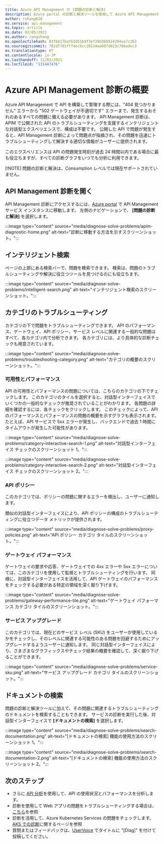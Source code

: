 ```yaml
---
title: Azure API Management の [問題の診断と解決]
description: Azure portal の診断と解決ツールを使用して Azure API Management での API の問題をトラブルシューティングする方法について説明します。
author: rzhang628
ms.service: api-management
ms.topic: article
ms.date: 02/05/2021
ms.author: rongzhang
ms.openlocfilehash: 83fbb17baf63d51b9f7ef29d369924294aa7c262
ms.sourcegitcommit: 702df701fff4ec6cc39134aa607d023c766adec3
ms.translationtype: HT
ms.contentlocale: ja-JP
ms.lasthandoff: 11/03/2021
ms.locfileid: "131447476"
---
```

# <a name="azure-api-management-diagnostics-overview"></a>Azure API Management 診断の概要

Azure API Management で API を構築して管理する際には、"404 見つかりません" エラーから "502 ゲートウェイが不適切です" エラーまで、発生するおそれのあるすべての問題に備える必要があります。 API Management 診断は、APIM で公開された API のトラブルシューティングを支援するインテリジェントな対話型エクスペリエンスで、構成は不要です。 公開した API で問題が発生すると、API Management 診断によって問題点が指摘され、その問題を迅速にトラブルシューティングして解決する適切な情報がユーザーに提供されます。

このエクスペリエンスは API の問題発生時刻が過去 24 時間以内である場合に最も役立ちますが、すべての診断グラフをいつでも分析に利用できます。

[!NOTE] 問題の診断と解決は、Consumption レベルでは現在サポートされていません。

## <a name="open-api-management-diagnostics"></a>API Management 診断を開く

API Management 診断にアクセスするには、[Azure portal](https://portal.azure.com) で API Management サービス インスタンスに移動します。 左側のナビゲーションで、 **[問題の診断と解決]** を選択します。

:::image type="content" source="media/diagnose-solve-problems/apim-diagnostic-home.png" alt-text="診断に移動する方法を示すスクリーンショット。":::



## <a name="intelligent-search"></a>インテリジェント検索

ページの上部にある検索バーで、問題を検索できます。 検索は、問題のトラブルシューティングや解決に役立つツールを見つけるのにも役立ちます。 

:::image type="content" source="media/diagnose-solve-problems/intelligent-search.png" alt-text="インテリジェント検索のスクリーンショット。":::


## <a name="troubleshooting-categories"></a>カテゴリのトラブルシューティング

カテゴリの下で問題をトラブルシューティングできます。 API のパフォーマンス、ゲートウェイ、API ポリシー、サービス レベルに関連する一般的な問題はすべて、各カテゴリ内で分析できます。 各カテゴリには、より具体的な診断チェックも用意されています。 

:::image type="content" source="media/diagnose-solve-problems/troubleshooting-category.png" alt-text="カテゴリの概要のスクリーンショット。":::


### <a name="availability-and-performance"></a>可用性とパフォーマンス

API の可用性とパフォーマンスの問題については、こちらのカテゴリの下でチェックします。 このカテゴリのタイルを選択すると、対話型インターフェイスでいくつかの一般的なチェックが推奨されていることがわかります。 各問題の詳細を確認するには、各チェックをクリックします。 このチェックによって、API のパフォーマンスとパフォーマンスの問題の概要を示すグラフも表示されます。 たとえば、API サービスで 5xx エラーが発生し、バックエンドで過去 1 時間にタイムアウトが発生した可能性があります。 

:::image type="content" source="media/diagnose-solve-problems/category-interactive-search-1.png" alt-text="対話型インターフェイス チェックのスクリーンショット 1。":::



:::image type="content" source="media/diagnose-solve-problems/category-interactive-search-2.png" alt-text="対話型インターフェイス チェックのスクリーンショット 2。":::

### <a name="api-policies"></a>API ポリシー

このカテゴリでは、ポリシーの問題に関するエラーを検出し、ユーザーに通知します。 

類似の対話型インターフェイスにより、API ポリシーの構成のトラブルシューティングに役立つデータ メトリックが提供されます。

:::image type="content" source="media/diagnose-solve-problems/proxy-policies.png" alt-text="API ポリシー カテゴリ タイルのスクリーンショット。":::

### <a name="gateway-performance"></a>ゲートウェイ パフォーマンス 

ゲートウェイの要求や応答、ゲートウェイでの 4xx エラーや 5xx エラーについては、このカテゴリを使用して監視とトラブルシューティングを行います。 同様に、対話型インターフェイスを活用して、API ゲートウェイのパフォーマンスをチェックする必要がある特定の領域を深く掘り下げます。 

:::image type="content" source="media/diagnose-solve-problems/gateway-performance-tile.png" alt-text="ゲートウェイ パフォーマンス カテゴリ タイルのスクリーンショット。":::

### <a name="service-upgrade"></a>サービス アップグレード

このカテゴリでは、現在どのサービス レベル (SKU) をユーザーが使用しているかをチェックし、そのレベルに関連する可能性のある問題を回避するためにアップグレードするようユーザーに通知します。 同じ対話型インターフェイスにより、さまざまなグラフィックスやチェック結果の概要を確認して、深く掘り下げることができます。 

:::image type="content" source="media/diagnose-solve-problems/service-sku.png" alt-text="サービス アップグレード カテゴリ タイルのスクリーンショット。":::

## <a name="search-documentation"></a>ドキュメントの検索

問題の診断と解決ツールに加えて、その問題に関連するトラブルシューティングのドキュメントを検索することもできます。 サービスの診断を実行した後、対話型インターフェイスで **[ドキュメントの検索]** を選択します。 

 :::image type="content" source="media/diagnose-solve-problems/search-documentation.png" alt-text="[ドキュメントの検索] 機能の使用方法のスクリーンショット 1。":::


 :::image type="content" source="media/diagnose-solve-problems/search-documentation-2.png" alt-text="[ドキュメントの検索] 機能の使用方法のスクリーンショット 2。":::


## <a name="next-steps"></a>次のステップ

* さらに [API 分析](howto-use-analytics.md)を使用して、API の使用状況とパフォーマンスを分析します。 
* 診断を使用して Web アプリの問題をトラブルシューティングする場合は、 [こちら](../app-service/overview-diagnostics.md)を参照
* 診断を活用して、Azure Kubernetes Services の問題をチェックします。 [AKS での診断](../aks/concepts-diagnostics.md)に関するページを参照
* 質問またはフィードバックは、[UserVoice](https://feedback.azure.com/d365community/forum/e808a70c-ff24-ec11-b6e6-000d3a4f0858) でタイトルに "[Diag]" を付けて投稿してください。
